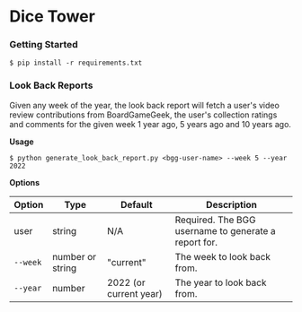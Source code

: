 # Dice Tower

### Getting Started

```
$ pip install -r requirements.txt
```

### Look Back Reports
Given any week of the year, the look back report will fetch a user's video review contributions
from BoardGameGeek, the user's collection ratings and comments for the given week 1 year ago,
5 years ago and 10 years ago.

**Usage**

```
$ python generate_look_back_report.py <bgg-user-name> --week 5 --year 2022
```

**Options**

| Option | Type | Default | Description |
| ------ | ---- | ------- | ----------- |
| user | string | N/A | Required. The BGG username to generate a report for. |
| `--week` | number or string | "current" | The week to look back from. |
| `--year` | number | 2022 (or current year) | The year to look back from. |